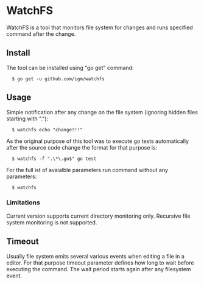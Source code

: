 # WatchFS

WatchFS is a tool that monitors file system for changes and runs specified command after the change.

## Install
The tool can be installed using "go get" command:
```
  $ go get -u github.com/igm/watchfs
```

## Usage

Simple notification after any change on the file system (ignoring hidden files starting with "."):
```
  $ watchfs echo "change!!!"
```
 As the original purpose of this tool was to execute go tests automatically after the source code change
 the format for that purpose is:
```
  $ watchfs -f ".\*\.go$" go test 
```
For the full ist of avaialble parameters run command without any parameters:
```
  $ watchfs
```

### Limitations

Current version supports current directory monitoring only. Recursive file system monitoring is not supported.

## Timeout

Usually file system emits several various events when editing a file in a editor. For that purpose timeout parameter defines how long to wait before executing the command. The wait period starts again after any filesystem event.

